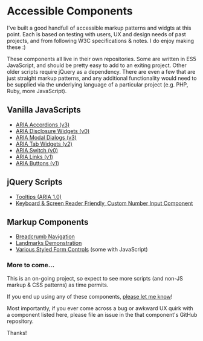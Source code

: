 # Accessible Components  
I've built a good handfull of accessible markup patterns and widgts at this point. Each is based on testing with users, UX and design needs of past projects, and from following W3C specifications & notes. I do enjoy making these :)  

These components all live in their own repositories. Some are written in ES5 JavaScript, and should be pretty easy to add to an exiting project. Other older scripts require jQuery as a dependency. There are even a few that are just straight markup patterns, and any additional functionality would need to be supplied via the underlying language of a particular project (e.g. PHP, Ruby, more JavaScript).  

## Vanilla JavaScripts
* [ARIA Accordions (v3)](https://github.com/scottaohara/accessible_accordions)  
* [ARIA Disclosure Widgets (v0)](https://github.com/scottaohara/aria_disclosure_widget)  
* [ARIA Modal Dialogs (v3)](https://github.com/scottaohara/accessible_modal_window)
* [ARIA Tab Widgets (v2)](https://github.com/scottaohara/a11y_tab_widget)
* [ARIA Switch (v0)](https://github.com/scottaohara/aria-switch-button)  
* [ARIA Links (v1)](https://github.com/scottaohara/aria-links)  
* [ARIA Buttons (v1)](https://github.com/scottaohara/a11y_button)    

## jQuery Scripts
* [Tooltips (ARIA 1.0)](https://github.com/scottaohara/a11y_tooltips)  
* [Keyboard & Screen Reader Friendly, Custom Number Input Component](https://github.com/scottaohara/Numbler)  

## Markup Components  
* [Breadcrumb Navigation](https://github.com/scottaohara/a11y_breadcrumbs)  
* [Landmarks Demonstration](https://github.com/scottaohara/landmarks_demo)
* [Various Styled Form Controls](https://github.com/scottaohara/a11y_styled_form_controls) (some with JavaScript)

### More to come...
This is an on-going project, so expect to see more scripts (and non-JS markup & CSS patterns) as time permits.  

If you end up using any of these components, [please let me know](https://twitter.com/scottohara)!  

Most importantly, if you ever come across a bug or awkward UX quirk with a component listed here, please file an issue in the that component's GitHub repository.

Thanks!
